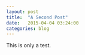 ```yaml
---
layout: post
title:  "A Second Post"
date:   2015-04-04 03:24:00
categories: blog
---
```


This is only a test.
